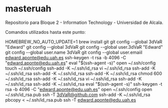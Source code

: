 # masteruah
Repositorio para Bloque 2 - Information Technology - Universidad de Alcala.

Comandos utilizados hasta este punto:

HOMEBREW_NO_AUTO_UPDATE=1 brew install git
git config --global 3dVaR "Edward"
git config --global 3dVaR
git config --global user.3dVaR "Edward"
git config --global user.name 3dVaR
git config --global user.emaiil edward.aponte@edu.uah.es
ssh-keygen -t rsa -b 4096 -C "edward.aponte@edu.uah.es"
eval "$(ssh-agent -s)"
open ~/.ssh/config
touch ~/.ssh/config
ssh-add -K ~/.ssh/id_rsa
vi ~/.ssh/id_rsa
ssh-add -K ~/.ssh/id_rsa
ssh-add -K ~/.ssh/id_rsa
ssh-add -K ~/.ssh/id_rsa
chmod 600 ~/.ssh/id_rsa
ssh-add -K ~/.ssh/id_rsa
vi ~/.ssh/id_rsa
ssh-add -K ~/.ssh/id_rsa
ssh-add -K ~/.ssh/id_rsa
eval "$(ssh-agent -s)"
ssh-keygen -t rsa -b 4096 -C "edward.aponte@edu.uah.es"
open ~/.ssh/config
open ~/.ssh/id_rsa.pub
ssh -T 3dVaR@github.com
ssh-add -K ~/.ssh/id_rsa
pbcopy < ~/.ssh/id_rsa.pub
 ssh -T edward.aponte@edu.uah.es

